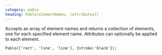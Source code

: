 ```yaml
--- 
category: pablo
heading: Pablo(elementNames, [attributes])
---
```


Accepts an array of element names and returns a collection of elements, one for each specified element name. Attributes can optionally be applied to each element.

    Pablo(['rect', 'line', 'line'], {stroke:'black'});
